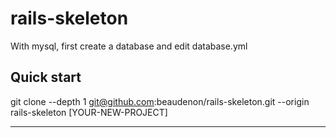 rails-skeleton
==============

With mysql, first create a database and edit database.yml

Quick start
-----------

git clone --depth 1 git@github.com:beaudenon/rails-skeleton.git --origin rails-skeleton [YOUR-NEW-PROJECT]

-----------
